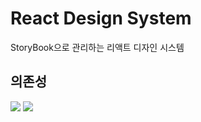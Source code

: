 # React Design System

StoryBook으로 관리하는 리액트 디자인 시스템

## 의존성

<p>
<img src="https://img.shields.io/badge/React-61DAFB?&style=for-the-badge&logo=React&logoColor=white">
<img src="https://img.shields.io/badge/Tailwindcss-06B6D4?&style=for-the-badge&logo=Tailwindcss&logoColor=white">
</p>
